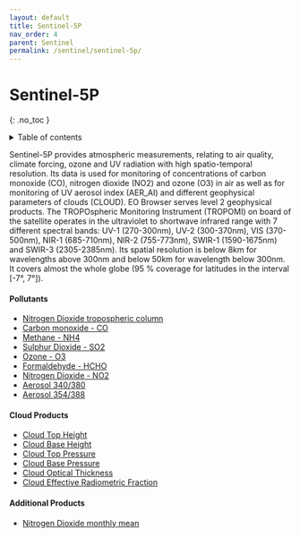 ```yaml
---
layout: default
title: Sentinel-5P
nav_order: 4
parent: Sentinel
permalink: /sentinel/sentinel-5p/
---
```


# Sentinel-5P
{: .no_toc }

<details markdown="block">
  <summary>
    Table of contents
  </summary>
  {: .text-delta }
- TOC
{:toc}
</details>

Sentinel-5P provides atmospheric measurements, relating to air quality, climate forcing, ozone and UV radiation with high spatio-temporal resolution. Its data is used for monitoring of concentrations of carbon monoxide (CO), nitrogen dioxide (NO2) and ozone (O3) in air as well as for monitoring of UV aerosol index (AER_AI) and different geophysical parameters of clouds (CLOUD). EO Browser serves level 2 geophysical products. The TROPOspheric Monitoring Instrument (TROPOMI) on board of the satellite operates in the ultraviolet to shortwave infrared range with 7 different spectral bands: UV-1 (270-300nm), UV-2 (300-370nm), VIS (370-500nm), NIR-1 (685-710nm), NIR-2 (755-773nm), SWIR-1 (1590-1675nm) and SWIR-3 (2305-2385nm). Its spatial resolution is below 8km for wavelengths above 300nm and below 50km for wavelength below 300nm. It covers almost the whole globe (95 % coverage for latitudes in the interval [-7°, 7°]).

#### Pollutants 

 - [Nitrogen Dioxide tropospheric column](/sentinel-5p/nitrogen_dioxide_tropospheric_column)
 - [Carbon monoxide - CO](/sentinel-5p/carbon-monoxide)
 - [Methane - NH4](/sentinel-5p/methane)
 - [Sulphur Dioxide - SO2](/sentinel-5p/sulphur-dioxide)
 - [Ozone - O3](/sentinel-5p/ozone)
 - [Formaldehyde - HCHO](/sentinel-5p/formaldehyde)
 - [Nitrogen Dioxide - NO2](/sentinel-5p/nitrogen-dioxide)
 - [Aerosol 340/380](/sentinel-5p/aer-ai-340-380)
 - [Aerosol 354/388](/sentinel-5p/aer-ai-354-388)
 
#### Cloud Products
 
 - [Cloud Top Height](/sentinel-5p/cloud-top-height)
 - [Cloud Base Height](/sentinel-5p/cloud-base-height)
 - [Cloud Top Pressure](/sentinel-5p/cloud-top-pressure)
 - [Cloud Base Pressure](/sentinel-5p/cloud-base-pressure)
 - [Cloud Optical Thickness](/sentinel-5p/cloud-optical-thickness)
 - [Cloud Effective Radiometric Fraction](/sentinel-5p/cloud-radiometric-fraction)

 #### Additional Products

 - [Nitrogen Dioxide monthly mean](/sentinel-5p/no2_monthly_mean)